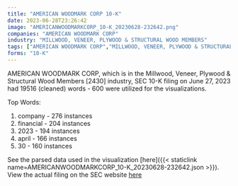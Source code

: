 ```yaml
---
title: "AMERICAN WOODMARK CORP 10-K"
date: 2023-06-28T23:26:42
image: "AMERICANWOODMARKCORP_10-K_20230628-232642.png"
companies: "AMERICAN WOODMARK CORP"
industry: "MILLWOOD, VENEER, PLYWOOD & STRUCTURAL WOOD MEMBERS"
tags: ["AMERICAN WOODMARK CORP","MILLWOOD, VENEER, PLYWOOD & STRUCTURAL WOOD MEMBERS","06-27-2023","10-K"]
forms: "10-K"
---
```

AMERICAN WOODMARK CORP, which is in the Millwood, Veneer, Plywood & Structural Wood Members [2430] industry, SEC 10-K filing on June 27, 2023 had 19516 (cleaned) words - 600 were utilized for the visualizations.

Top Words:
1. company - 276 instances
2. financial - 204 instances
3. 2023 - 194 instances
4. april - 166 instances
5. 30 - 160 instances


See the parsed data used in the visualization [here]({{< staticlink name=AMERICANWOODMARKCORP_10-K_20230628-232642.json >}}).  
View the actual filing on the SEC website [here](https://www.sec.gov/Archives/edgar/data/794619/0000794619-23-000040.txt)